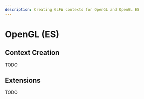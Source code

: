 ```yaml
---
description: Creating GLFW contexts for OpenGL and OpenGL ES
---
```


# OpenGL \(ES\)

## Context Creation

TODO

## Extensions

TODO

